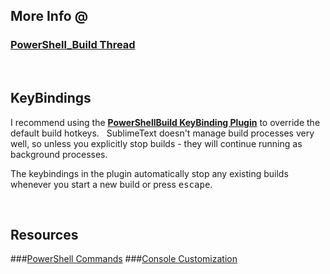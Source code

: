 ## More Info @
### [PowerShell_Build Thread](https://forum.sublimetext.com/t/template-powershell-script-for-multi-command-builds-with-input/18683)

&nbsp;

## KeyBindings
I recommend using the __[PowerShellBuild KeyBinding Plugin](https://github.com/Enteleform/-SCRIPTS-/tree/master/SublimeText/PowerShell_Build/PowerShellBuild)__ to override the default build hotkeys. &nbsp; SublimeText doesn't manage build processes very well, so unless you explicitly stop builds - they will continue running as background processes.

The keybindings in the plugin automatically stop any existing builds whenever you start a new build or press <kbd>escape</kbd>.

&nbsp;

## Resources
###[PowerShell Commands](http://ss64.com/ps/)
###[Console Customization](http://windowsitpro.com/powershell/powershell-basics-console-configuration)
